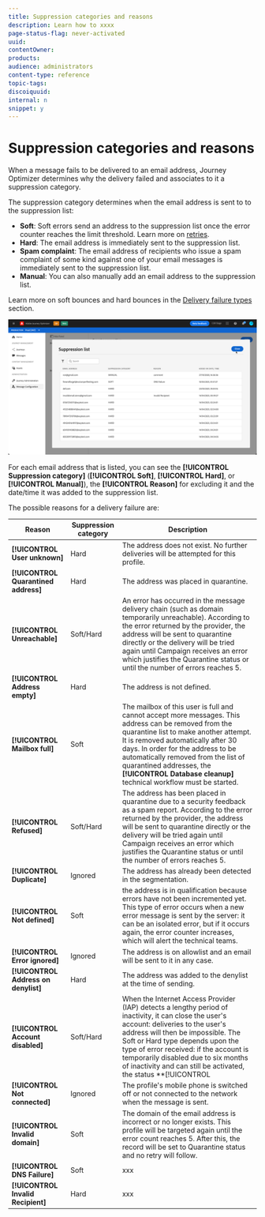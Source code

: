 ```yaml
---
title: Suppression categories and reasons
description: Learn how to xxxx
page-status-flag: never-activated
uuid: 
contentOwner:
products:
audience: administrators
content-type: reference
topic-tags: 
discoiquuid:
internal: n
snippet: y
---
```


# Suppression categories and reasons

When a message fails to be delivered to an email address, Journey Optimizer determines why the delivery failed and associates to it a suppression category.

The suppression category determines when the email address is sent to to the suppression list:

* **Soft**: Soft errors send an address to the suppression list once the error counter reaches the limit threshold. Learn more on [retries](using/suppression-lists.md#retries).
* **Hard**: The email address is immediately sent to the suppression list.
* **Spam complaint**: The email address of recipients who issue a spam complaint of some kind against one of your email messages is immediately sent to the suppression list.
* **Manual**: You can also manually add an email address to the suppression list.<!--how?-->
<!--more categories?-->

Learn more on soft bounces and hard bounces in the [Delivery failure types](#delivery-failures) section.

<!--Possible failure reasons and their associated category are as follows:

|Reason|Description|Suppression category|
|------|-----------|----|
|Mail box full| The mail box of the recipient is full and could not receive the message. |Soft|
|DNS failure| xxx |Soft|
|Invalid recipient| xxx |Hard|-->

![](../assets/suppression-list.png)

For each email address that is listed, you can see the **[!UICONTROL Suppression category]** (**[!UICONTROL Soft]**, **[!UICONTROL Hard]**, or **[!UICONTROL Manual]**), the **[!UICONTROL Reason]** for excluding it and the date/time it was added to the suppression list.

The possible reasons for a delivery failure are:<!--from ACS doc-->

| Reason | Suppression category | Description |
---------|----------|--------- |
| **[!UICONTROL User unknown]** | Hard | The address does not exist. No further deliveries will be attempted for this profile. |
| **[!UICONTROL Quarantined address]** | Hard | The address was placed in quarantine.
| **[!UICONTROL Unreachable]** | Soft/Hard | An error has occurred in the message delivery chain (such as domain temporarily unreachable). According to the error returned by the provider, the address will be sent to quarantine directly or the delivery will be tried again until Campaign receives an error which justifies the Quarantine status or until the number of errors reaches 5. |
| **[!UICONTROL Address empty]** | Hard | The address is not defined. |
| **[!UICONTROL Mailbox full]** | Soft | The mailbox of this user is full and cannot accept more messages. This address can be removed from the quarantine list to make another attempt. It is removed automatically after 30 days. In order for the address to be automatically removed from the list of quarantined addresses, the **[!UICONTROL Database cleanup]** technical workflow must be started. |
| **[!UICONTROL Refused]** | Soft/Hard | The address has been placed in quarantine due to a security feedback as a spam report. According to the error returned by the provider, the address will be sent to quarantine directly or the delivery will be tried again until Campaign receives an error which justifies the Quarantine status or until the number of errors reaches 5. |
| **[!UICONTROL Duplicate]** | Ignored | The address has already been detected in the segmentation. |
 **[!UICONTROL Not defined]** | Soft | the address is in qualification because errors have not been incremented yet. This type of error occurs when a new error message is sent by the server: it can be an isolated error, but if it occurs again, the error counter increases, which will alert the technical teams. |
| **[!UICONTROL Error ignored]** | Ignored | The address is on allowlist and an email will be sent to it in any case. |
| **[!UICONTROL Address on denylist]** | Hard | The address was added to the denylist at the time of sending. |
| **[!UICONTROL Account disabled]** | Soft/Hard | When the Internet Access Provider (IAP) detects a lengthy period of inactivity, it can close the user's account: deliveries to the user's address will then be impossible. The Soft or Hard type depends upon the type of error received: if the account is temporarily disabled due to six months of inactivity and can still be activated, the status **[!UICONTROL | Erroneous]** will be assigned and the delivery will be tried again. If the error received signals that the account is permanently deactivated then it will directly be sent to suppression list. |
| **[!UICONTROL Not connected]** | Ignored | The profile's mobile phone is switched off or not connected to the network when the message is sent. |
| **[!UICONTROL Invalid domain]** | Soft | The domain of the email address is incorrect or no longer exists. This profile will be targeted again until the error count reaches 5. After this, the record will be set to Quarantine status and no retry will follow. |
| **[!UICONTROL DNS Failure]** | Soft | xxx |
| **[!UICONTROL Invalid Recipient]** | Hard | xxx |
